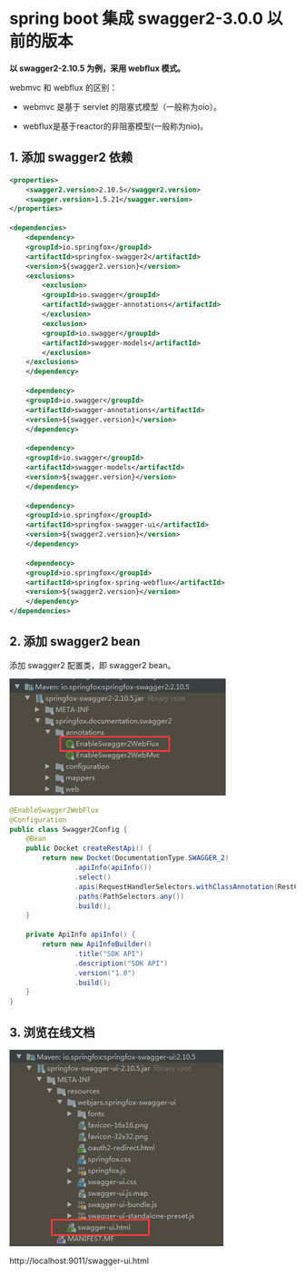# spring boot 集成 swagger2-3.0.0 以前的版本
**以 swagger2-2.10.5 为例，采用 webflux 模式。**

webmvc 和 webflux 的区别：

- webmvc 是基于 servlet 的阻塞式模型（一般称为oio）。

- webflux是基于reactor的非阻塞模型(一般称为nio)。

## 1. 添加 swagger2 依赖
```xml
<properties>
    <swagger2.version>2.10.5</swagger2.version>
    <swagger.version>1.5.21</swagger.version>
</properties>

<dependencies>
    <dependency>
	<groupId>io.springfox</groupId>
	<artifactId>springfox-swagger2</artifactId>
	<version>${swagger2.version}</version>
	<exclusions>
	    <exclusion>
		<groupId>io.swagger</groupId>
		<artifactId>swagger-annotations</artifactId>
	    </exclusion>
	    <exclusion>
		<groupId>io.swagger</groupId>
		<artifactId>swagger-models</artifactId>
	    </exclusion>
	</exclusions>
    </dependency>
    
    <dependency>
	<groupId>io.swagger</groupId>
	<artifactId>swagger-annotations</artifactId>
	<version>${swagger.version}</version>
    </dependency>
    
    <dependency>
	<groupId>io.swagger</groupId>
	<artifactId>swagger-models</artifactId>
	<version>${swagger.version}</version>
    </dependency>
    
    <dependency>
	<groupId>io.springfox</groupId>
	<artifactId>springfox-swagger-ui</artifactId>
	<version>${swagger2.version}</version>
    </dependency>
    
    <dependency>
	<groupId>io.springfox</groupId>
	<artifactId>springfox-spring-webflux</artifactId>
	<version>${swagger2.version}</version>
    </dependency>
</dependencies>
```

## 2. 添加 swagger2 bean
添加 swagger2 配置类，即 swagger2 bean。

![swagger-01](./images/swagger-01.png 'swagger-01')

```java
@EnableSwagger2WebFlux
@Configuration
public class Swagger2Config {
    @Bean
    public Docket createRestApi() {
        return new Docket(DocumentationType.SWAGGER_2)
                .apiInfo(apiInfo())
                .select()
                .apis(RequestHandlerSelectors.withClassAnnotation(RestController.class))
                .paths(PathSelectors.any())
                .build();
    }

    private ApiInfo apiInfo() {
        return new ApiInfoBuilder()
                .title("SDK API")
                .description("SDK API")
                .version("1.0")
                .build();
    }
}
```

## 3. 浏览在线文档
![swagger-02](./images/swagger-02.png 'swagger-02')

http://localhost:9011/swagger-ui.html
